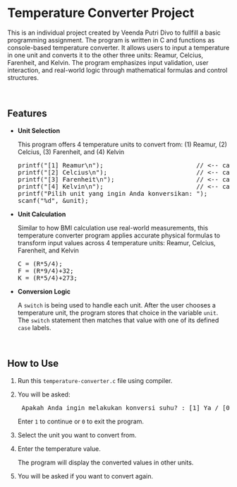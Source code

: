 # Temperature Converter Project

This is an individual project created by Veenda Putri Divo to fullfill a basic programming assignment. The program is written in C and functions as console-based temperature converter. It allows users to input a temperature in one unit and converts it to the other three units: Reamur, Celcius, Farenheit, and Kelvin. The program emphasizes input validation, user interaction, and real-world logic through mathematical formulas and control structures.

<br>

## Features
- **Unit Selection**
  <p>This program offers 4 temperature units to convert from: (1) Reamur, (2) Celcius, (3) Farenheit, and (4) Kelvin </p>

  <pre>
  printf("[1] Reamur\n");                         // <-- case 1
  printf("[2] Celcius\n");                        // <-- case 2
  printf("[3] Farenheit\n");                      // <-- case 3
  printf("[4] Kelvin\n");                         // <-- case 4
  printf("Pilih unit yang ingin Anda konversikan: ");
  scanf("%d", &unit);
  </pre>

- **Unit Calculation**
  <p>Similar to how BMI calculation use real-world measurements, this temperature converter program applies accurate physical formulas to transform input values across 4 temperature units: Reamur, Celcius, Farenheit, and Kelvin</p>
  <pre>
  C = (R*5/4);
  F = (R*9/4)+32;
  K = (R*5/4)+273;
  </pre>
  
- **Conversion Logic**
  <p>A <code>switch</code> is being used to handle each unit. After the user chooses a temperature unit, the program stores that choice in the variable <code>unit</code>. The <code>switch</code> statement then matches that value with one of its defined <code>case</code> labels.</p>
   
<br>

## How to Use
1. Run this <code>temperature-converter.c</code> file using compiler.
2. You will be asked:
   <pre>
    Apakah Anda ingin melakukan konversi suhu? : [1] Ya / [0] Tidak
   </pre>
   
   Enter <code>1</code> to continue or <code>0</code> to exit the program.
3. Select the unit you want to convert from.
4. Enter the temperature value.
   <p>The program will display the converted values in other units.</p>
6. You will be asked if you want to convert again.
